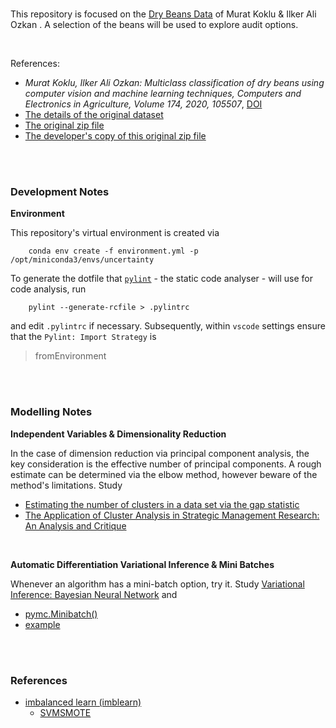 <br>

This repository is focused on the [Dry Beans Data](http://archive.ics.uci.edu/ml/datasets/Dry+Bean+Dataset) of Murat 
Koklu & Ilker Ali Ozkan .  A selection of the beans will be used to explore audit options.

<br>

References:
* _Murat Koklu, Ilker Ali Ozkan: Multiclass classification of dry beans using computer vision and machine learning techniques, Computers and Electronics in Agriculture, 
  Volume 174, 2020, 105507_, [DOI](https://doi.org/10.1016/j.compag.2020.105507)
* [The details of the original dataset](http://archive.ics.uci.edu/ml/datasets/Dry+Bean+Dataset)
* [The original zip file](http://archive.ics.uci.edu/ml/machine-learning-databases/00602/DryBeanDataset.zip)
* [The developer's copy of this original zip file](https://github.com/thirdreading/hub/blob/master/data/beans/beans.zip)

<br>
<br>

### Development Notes

**Environment**

This repository's virtual environment is created via

```shell
    conda env create -f environment.yml -p /opt/miniconda3/envs/uncertainty
```

To generate the dotfile that [`pylint`](https://pylint.pycqa.org/en/latest/user_guide/checkers/features.html) - the static code analyser - will use for code analysis, run

```shell
    pylint --generate-rcfile > .pylintrc
```

and edit `.pylintrc` if necessary.  Subsequently, within `vscode` settings ensure that the `Pylint: Import Strategy` is

> fromEnvironment

<br>
<br>

### Modelling Notes

**Independent Variables & Dimensionality Reduction**

In the case of dimension reduction via principal component analysis, the key consideration is the effective number of  principal components.  A rough estimate can be determined via the elbow method, however beware of the method's limitations.  Study

* [Estimating the number of clusters in a data set via the gap statistic](https://statweb.stanford.edu/~gwalther/gap)
* [The Application of Cluster Analysis in Strategic Management Research: An Analysis and Critique](https://www.jstor.org/stable/2486927?seq=1)


<br>

**Automatic Differentiation Variational Inference & Mini Batches**

Whenever an algorithm has a mini-batch option, try it.  Study [Variational Inference: Bayesian Neural Network](https://www.pymc.io/projects/examples/en/latest/variational_inference/bayesian_neural_network_advi.html#mini-batch-advi) and

* [pymc.Minibatch()](https://www.pymc.io/projects/docs/en/latest/api/generated/pymc.Minibatch.html)
* [example](https://www.pymc.io/projects/examples/en/latest/variational_inference/variational_api_quickstart.html#minibatches)

<br>
<br>


### References

* [imbalanced learn (imblearn)](https://imbalanced-learn.org/stable/index.html)
  * [SVMSMOTE](https://imbalanced-learn.org/stable/references/generated/imblearn.over_sampling.SVMSMOTE.html)

<br>
<br>

<br>
<br>

<br>
<br>

<br>
<br>